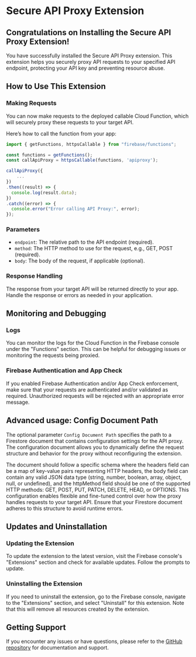 
# Secure API Proxy Extension

## Congratulations on Installing the Secure API Proxy Extension!

You have successfully installed the Secure API Proxy extension. This extension helps you securely proxy API requests to your specified API endpoint, protecting your API key and preventing resource abuse.

## How to Use This Extension

### Making Requests

You can now make requests to the deployed callable Cloud Function, which will securely proxy these requests to your target API.

Here’s how to call the function from your app:

```javascript
import { getFunctions, httpsCallable } from "firebase/functions";

const functions = getFunctions();
const callApiProxy = httpsCallable(functions, 'apiproxy');

callApiProxy({ 
    ...
})
.then((result) => {
  console.log(result.data);
})
.catch((error) => {
  console.error("Error calling API Proxy:", error);
});
```

### Parameters

- `endpoint`: The relative path to the API endpoint (required).
- `method`: The HTTP method to use for the request, e.g., GET, POST (required).
- `body`: The body of the request, if applicable (optional).

### Response Handling

The response from your target API will be returned directly to your app. Handle the response or errors as needed in your application.

## Monitoring and Debugging

### Logs

You can monitor the logs for the Cloud Function in the Firebase console under the "Functions" section. This can be helpful for debugging issues or monitoring the requests being proxied.

### Firebase Authentication and App Check

If you enabled Firebase Authentication and/or App Check enforcement, make sure that your requests are authenticated and/or validated as required. Unauthorized requests will be rejected with an appropriate error message.

## Advanced usage: Config Document Path

The optional parameter `Config Document Path` specifies the path to a Firestore document that contains configuration settings for the API proxy. The configuration document allows you to dynamically define the request structure and behavior for the proxy without reconfiguring the extension.

The document should follow a specific schema where the headers field can be a map of key-value pairs representing HTTP headers, the body field can contain any valid JSON data type (string, number, boolean, array, object, null, or undefined), and the httpMethod field should be one of the supported HTTP methods: GET, POST, PUT, PATCH, DELETE, HEAD, or OPTIONS. This configuration enables flexible and fine-tuned control over how the proxy handles requests to your target API. Ensure that your Firestore document adheres to this structure to avoid runtime errors.

## Updates and Uninstallation

### Updating the Extension

To update the extension to the latest version, visit the Firebase console's "Extensions" section and check for available updates. Follow the prompts to update.

### Uninstalling the Extension

If you need to uninstall the extension, go to the Firebase console, navigate to the "Extensions" section, and select "Uninstall" for this extension. Note that this will remove all resources created by the extension.

## Getting Support

If you encounter any issues or have questions, please refer to the [GitHub repository](https://github.com/cabljac/firebase-extensions/tree/main/extensions/secure-callable-api-proxy) for documentation and support.
